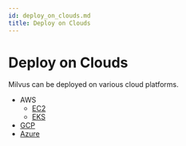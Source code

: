 ```yaml
---
id: deploy_on_clouds.md
title: Deploy on Clouds
---
```


# Deploy on Clouds

Milvus can be deployed on various cloud platforms.

- AWS
  - [EC2](aws.md)
  - [EKS](eks.md)
- [GCP](gcp.md)
- [Azure](azure.md)

